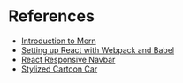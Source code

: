 <h1>References</h1>

* [Introduction to Mern](https://www.mongodb.com/languages/mern-stack-tutorial)
* [Setting up React with Webpack and Babel](https://medium.com/age-of-awareness/setup-react-with-webpack-and-babel-5114a14a47e9)
* [React Responsive Navbar](https://github.com/codebucks27/React-responsive-navbar/)
* [Stylized Cartoon Car](https://www.turbosquid.com/3d-models/3d-model-stylized-cartoon-car-free-free-1778654)